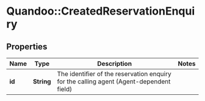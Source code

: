 # Quandoo::CreatedReservationEnquiry

## Properties
Name | Type | Description | Notes
------------ | ------------- | ------------- | -------------
**id** | **String** | The identifier of the reservation enquiry for the calling agent (Agent-dependent field) | 


